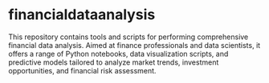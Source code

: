 # financialdataanalysis
This repository contains tools and scripts for performing comprehensive financial data analysis. Aimed at finance professionals and data scientists, it offers a range of Python notebooks, data visualization scripts, and predictive models tailored to analyze market trends, investment opportunities, and financial risk assessment.
